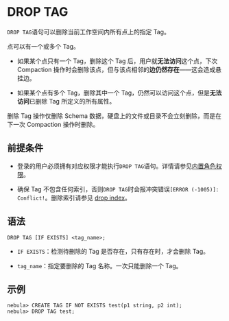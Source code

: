 # DROP TAG

`DROP TAG`语句可以删除当前工作空间内所有点上的指定 Tag。

点可以有一个或多个 Tag。

- 如果某个点只有一个 Tag，删除这个 Tag 后，用户就**无法访问**这个点，下次 Compaction 操作时会删除该点，但与该点相邻的**边仍然存在**——这会造成悬挂边。

- 如果某个点有多个 Tag，删除其中一个 Tag，仍然可以访问这个点，但是**无法访问**已删除 Tag 所定义的所有属性。

删除 Tag 操作仅删除 Schema 数据，硬盘上的文件或目录不会立刻删除，而是在下一次 Compaction 操作时删除。

## 前提条件

- 登录的用户必须拥有对应权限才能执行`DROP TAG`语句。详情请参见[内置角色权限](../../7.data-security/1.authentication/3.role-list.md)。

- 确保 Tag 不包含任何索引，否则`DROP TAG`时会报冲突错误`[ERROR (-1005)]: Conflict!`。删除索引请参见 [drop index](../14.native-index-statements/6.drop-native-index.md)。

## 语法

```ngql
DROP TAG [IF EXISTS] <tag_name>;
```

- `IF EXISTS`：检测待删除的 Tag 是否存在，只有存在时，才会删除 Tag。

- `tag_name`：指定要删除的 Tag 名称。一次只能删除一个 Tag。

## 示例

```ngql
nebula> CREATE TAG IF NOT EXISTS test(p1 string, p2 int);
nebula> DROP TAG test;
```

